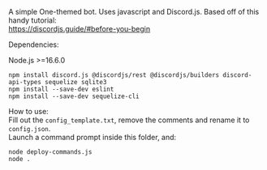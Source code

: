 A simple One-themed bot. Uses javascript and Discord.js. 
Based off of this handy tutorial:     
https://discordjs.guide/#before-you-begin


Dependencies:

Node.js >=16.6.0
```
npm install discord.js @discordjs/rest @discordjs/builders discord-api-types sequelize sqlite3
npm install --save-dev eslint
npm install --save-dev sequelize-cli
```


How to use:     
Fill out the `config_template.txt`, remove the comments and rename it to `config.json`.     
Launch a command prompt inside this folder, and:     
```
node deploy-commands.js   
node .
```     
